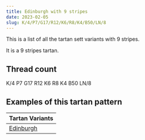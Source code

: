 ```yaml
---
title: Edinburgh with 9 stripes
date: 2023-02-05
slug: K/4/P7/G17/R12/K6/R8/K4/B50/LN/8
---
```

This is a list of all the tartan sett variants with 9 stripes.

It is a 9 stripes tartan.


## Thread count
K/4 P7 G17 R12 K6 R8 K4 B50 LN/8

## Examples of this tartan pattern

| Tartan Variants |
|---------------|
| [Edinburgh](/variants/k/4/p7/g17/r12/k6/r8/k4/b50/ln/8-b304080-g008000-k000000-lne0e0e0-p800080-rc00000)||
